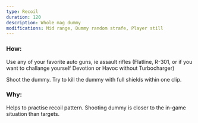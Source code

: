 ```yaml
---
type: Recoil
duration: 120
description: Whole mag dummy
modifications: Mid range, Dummy random strafe, Player still
---
```


### How:

Use any of your favorite auto guns, ie assault rifles (Flatline, R-301, or if you want to challange yourself Devotion or Havoc without Turbocharger)

Shoot the dummy. Try to kill the dummy with full shields within one clip.

### Why:

Helps to practise recoil pattern. Shooting dummy is closer to the in-game situation than targets.
